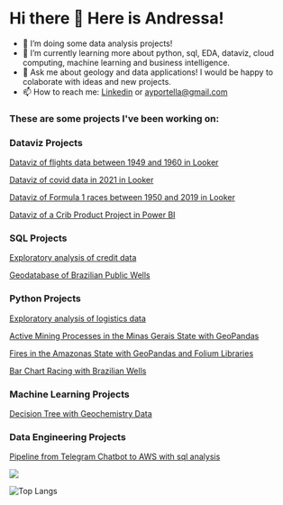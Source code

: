 # Hi there 👋 Here is Andressa!

- 🔭 I’m doing some data analysis projects!
- 🌱 I’m currently learning more about python, sql, EDA, dataviz, cloud computing, machine learning and business intelligence.
- 💬 Ask me about geology and data applications! I would be happy to colaborate with ideas and new projects.
- 📫 How to reach me: [Linkedin](https://www.linkedin.com/in/andressa-yumi-portella/) or ayportella@gmail.com


### These are some projects I've been working on:

### Dataviz Projects
[Dataviz of flights data between 1949 and 1960 in Looker](https://github.com/ayportella/dataviz/tree/main/01_looker_flights)

[Dataviz of covid data in 2021 in Looker](https://github.com/ayportella/projects_dataviz/tree/main/02_looker_covid)

[Dataviz of Formula 1 races between 1950 and 2019 in Looker](https://github.com/ayportella/projects_dataviz/tree/main/03_looker_formula1)

[Dataviz of a Crib Product Project in Power BI](https://github.com/ayportella/projects_dataviz/blob/main/04_crib_project_power_bi/README.md)

### SQL Projects
[Exploratory analysis of credit data](https://github.com/ayportella/05-sql/blob/main/35_credit_data_exploratory_analysis_project.ipynb/)</br>

[Geodatabase of Brazilian Public Wells](https://github.com/ayportella/learning_more_about_sql/blob/main/20_projeto_banco_de_dados_geo_pocos.ipynb)






### Python Projects
[Exploratory analysis of logistics data](https://github.com/ayportella/02_data_analytics/blob/main/17_exploratory_data_analysis_project.ipynb)

[Active Mining Processes in the Minas Gerais State with GeoPandas](https://github.com/ayportella/geopandas/blob/main/01_processos_minerarios_geopandas.ipynb)

[Fires in the Amazonas State with GeoPandas and Folium Libraries](https://github.com/ayportella/geopandas/blob/main/02_queimadas_geopandas_folium.ipynb)

[Bar Chart Racing with Brazilian Wells](https://github.com/ayportella/python/blob/main/bar_chart_pocos.ipynb)

### Machine Learning Projects
[Decision Tree with Geochemistry Data](https://github.com/ayportella/projects_machine_learning/blob/main/01_projeto_extra_machine_learning_geochemistry_v2.ipynb)

### Data Engineering Projects
[Pipeline from Telegram Chatbot to AWS with sql analysis](https://github.com/ayportella/curso_8_cloud/blob/main/modulo_44_cloud_native_data__pipeline.ipynb)

![](https://komarev.com/ghpvc/?username=ayportella)

![Top Langs](https://github-readme-stats.vercel.app/api/top-langs/?username=ayportella&layout=compact)




